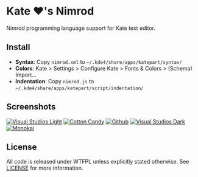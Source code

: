 Kate ♥'s Nimrod
===
Nimrod programming language support for Kate text editor.

Install
---
- **Syntax**: Copy `nimrod.xml` to `~/.kde4/share/apps/katepart/syntax/`
- **Colors**: Kate > Settings > Configure Kate > Fonts & Colors > (Schema) Import...
- **Indentation**: Copy `nimrod.js` to `~/.kde4/share/apps/katepart/script/indentation/`

Screenshots
---
[![Visual Studios Light](http://www.reign-studios.net/philipwitte/nimrod/kate/Syntax_VSLight_Thumb.png "Visual Studios Light")](http://www.reign-studios.net/philipwitte/nimrod/kate/Syntax_VSLight.png)
[![Cotton Candy](http://www.reign-studios.net/philipwitte/nimrod/kate/Syntax_CottonCandy_Thumb.png "Cotton Candy")](http://www.reign-studios.net/philipwitte/nimrod/kate/Syntax_CottonCandy.png)
[![Github](http://www.reign-studios.net/philipwitte/nimrod/kate/Syntax_Github_Thumb.png "Github")](http://www.reign-studios.net/philipwitte/nimrod/kate/Syntax_Github.png)
[![Visual Studios Dark](http://www.reign-studios.net/philipwitte/nimrod/kate/Syntax_VSDark_Thumb.png "Visual Studios Dark")](http://www.reign-studios.net/philipwitte/nimrod/kate/Syntax_VSDark.png)
[![Monokai](http://www.reign-studios.net/philipwitte/nimrod/kate/Syntax_Monokai_Thumb.png "Monokai")](http://www.reign-studios.net/philipwitte/nimrod/kate/Syntax_Monokai.png)

License
---
All code is released under WTFPL unless explicitly stated otherwise. See [LICENSE](https://github.com/PhilipWitte/NimKate/blob/master/LICENSE) for more information.
